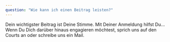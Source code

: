 ```yaml
---
question: "Wie kann ich einen Beitrag leisten?"
---
```


Dein wichtigster Beitrag ist Deine Stimme. Mit Deiner Anmeldung hilfst Du... 
Wenn Du Dich darüber hinaus engagieren möchtest, sprich uns auf den Courts an oder schreibe uns ein Mail. 